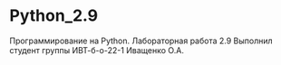 # Python_2.9
Программирование на Python. Лабораторная работа 2.9
Выполнил студент группы ИВТ-б-о-22-1 Иващенко О.А.